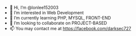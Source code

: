 - 👋 Hi, I’m @lonlee152003
- 👀 I’m interested in Web Development
- 🌱 I’m currently learning PHP, MYSQL, FRONT-END
- 💞️ I’m looking to collaborate on PROJECT-BASED
- 📫 You may contact me at https://facebook.com/darksec727

<!---
lonlee152003/lonlee152003 is a ✨ special ✨ repository because its `README.md` (this file) appears on your GitHub profile.
You can click the Preview link to take a look at your changes.
--->
